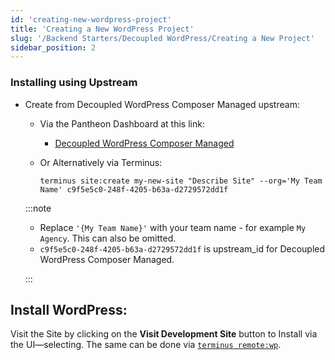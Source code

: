 ```yaml
---
id: 'creating-new-wordpress-project'
title: 'Creating a New WordPress Project'
slug: '/Backend Starters/Decoupled WordPress/Creating a New Project'
sidebar_position: 2
---
```


### Installing using Upstream

- Create from Decoupled WordPress Composer Managed upstream:

  - Via the Pantheon Dashboard at this link:

    - [Decoupled WordPress Composer Managed](https://dashboard.pantheon.io/sites/create?upstream_id=c9f5e5c0-248f-4205-b63a-d2729572dd1f)

  - Or Alternatively via Terminus:

    ```
    terminus site:create my-new-site "Describe Site" --org='My Team Name' c9f5e5c0-248f-4205-b63a-d2729572dd1f
    ```

  :::note

  - Replace `'{My Team Name}'` with your team name - for example `My Agency`.
    This can also be omitted.
  - `c9f5e5c0-248f-4205-b63a-d2729572dd1f` is upstream_id for Decoupled
    WordPress Composer Managed.

  :::

## Install WordPress:

Visit the Site by clicking on the **Visit Development Site** button to Install
via the UI—selecting. The same can be done via
[`terminus remote:wp`](https://pantheon.io/docs/terminus/commands/remote-wp).
